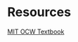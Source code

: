 # Resources

[MIT OCW Textbook](https://ocw.mit.edu/courses/mathematics/18-755-introduction-to-lie-groups-fall-2004/lecture-notes/chapter1.pdf)